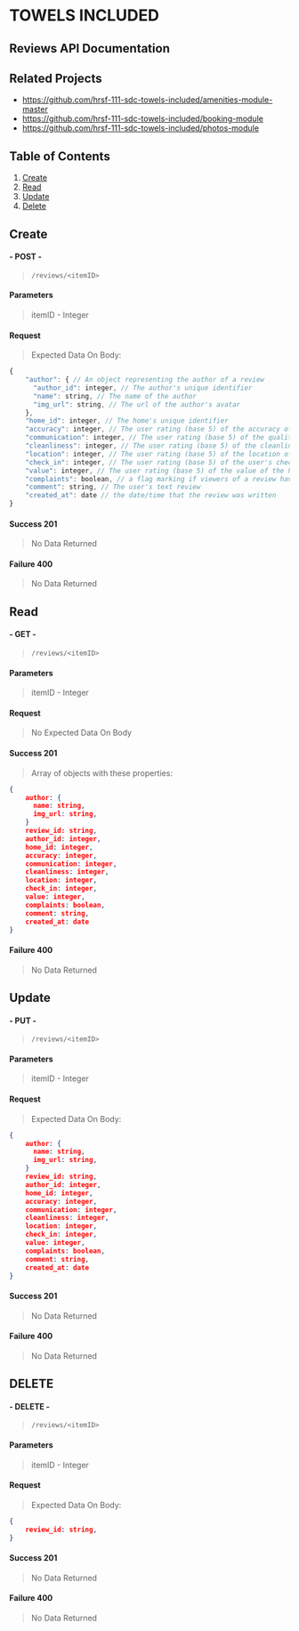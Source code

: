# TOWELS INCLUDED
## Reviews API Documentation

## Related Projects

  - https://github.com/hrsf-111-sdc-towels-included/amenities-module-master
  - https://github.com/hrsf-111-sdc-towels-included/booking-module
  - https://github.com/hrsf-111-sdc-towels-included/photos-module

## Table of Contents
1. [Create](#Create)
1. [Read](#Read)
1. [Update](#Update)
1. [Delete](#Delete)

## Create
#### - POST -
>`/reviews/<itemID>`
#### Parameters
> itemID - Integer
#### Request
> Expected Data On Body:
```javascript
{
    "author": { // An object representing the author of a review
      "author_id": integer, // The author's unique identifier
      "name": string, // The name of the author
      "img_url": string, // The url of the author's avatar
    },
    "home_id": integer, // The home's unique identifier
    "accuracy": integer, // The user rating (base 5) of the accuracy of the post against their experience.
    "communication": integer, // The user rating (base 5) of the quality of communication
    "cleanliness": integer, // The user rating (base 5) of the cleanliness of the home
    "location": integer, // The user rating (base 5) of the location of the home
    "check_in": integer, // The user rating (base 5) of the user's check in experience
    "value": integer, // The user rating (base 5) of the value of the home
    "complaints": boolean, // a flag marking if viewers of a review have submitted a complaint about the content of the review (should default to false)
    "comment": string, // The user's text review
    "created_at": date // the date/time that the review was written
}
```
#### Success 201
> No Data Returned

#### Failure 400
> No Data Returned

## Read
#### - GET -
>`/reviews/<itemID>`
#### Parameters
> itemID - Integer
#### Request
> No Expected Data On Body

#### Success 201
> Array of objects with these properties:
```json
{
    author: {
      name: string,
      img_url: string,
    }
    review_id: string,
    author_id: integer,
    home_id: integer,
    accuracy: integer,
    communication: integer,
    cleanliness: integer,
    location: integer,
    check_in: integer,
    value: integer,
    complaints: boolean,
    comment: string,
    created_at: date
}
```

#### Failure 400
> No Data Returned

## Update
#### - PUT -
>`/reviews/<itemID>`
#### Parameters
> itemID - Integer
#### Request
> Expected Data On Body:
```json
{
    author: {
      name: string,
      img_url: string,
    }
    review_id: string,
    author_id: integer,
    home_id: integer,
    accuracy: integer,
    communication: integer,
    cleanliness: integer,
    location: integer,
    check_in: integer,
    value: integer,
    complaints: boolean,
    comment: string,
    created_at: date
}
```
#### Success 201
> No Data Returned

#### Failure 400
> No Data Returned

## DELETE
#### - DELETE -
>`/reviews/<itemID>`
#### Parameters
> itemID - Integer
#### Request
> Expected Data On Body:
```json
{
    review_id: string,
}
```
#### Success 201
> No Data Returned

#### Failure 400
> No Data Returned
